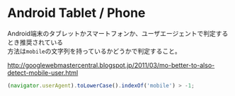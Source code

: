 # Android Tablet / Phone

Android端末のタブレットかスマートフォンか、ユーザエージェントで判定するとき推奨されている  
方法は`mobile`の文字列を持っているかどうかで判定すること。

http://googlewebmastercentral.blogspot.jp/2011/03/mo-better-to-also-detect-mobile-user.html


```js
(navigator.userAgent).toLowerCase().indexOf('mobile') > -1;
```

